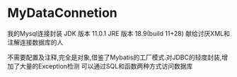 # MyDataConnetion
我的Mysql连接封装
JDK 版本  11.0.1
JRE 版本  18.9(build 11+28)
献给讨厌XML和注解连接数据库的人

不需要配置及注释,完全是对象,借鉴了Mybatis的工厂模式.对JDBC的轻度封装,增加了大量的Exception检测
可以通过SQL和函数两种方式访问数据库
